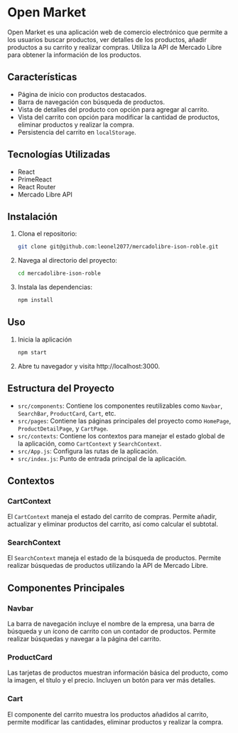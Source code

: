 # Open Market

Open Market es una aplicación web de comercio electrónico que permite a los usuarios buscar productos, ver detalles de los productos, añadir productos a su carrito y realizar compras. Utiliza la API de Mercado Libre para obtener la información de los productos.

## Características

- Página de inicio con productos destacados.
- Barra de navegación con búsqueda de productos.
- Vista de detalles del producto con opción para agregar al carrito.
- Vista del carrito con opción para modificar la cantidad de productos, eliminar productos y realizar la compra.
- Persistencia del carrito en `localStorage`.

## Tecnologías Utilizadas

- React
- PrimeReact
- React Router
- Mercado Libre API

## Instalación

1. Clona el repositorio:
   ```bash
   git clone git@github.com:leonel2077/mercadolibre-ison-roble.git
2. Navega al directorio del proyecto:
   ```bash
   cd mercadolibre-ison-roble
3. Instala las dependencias:
   ```bash
   npm install

## Uso
1. Inicia la aplicación
   ```bash
   npm start
2. Abre tu navegador y visita http://localhost:3000.

## Estructura del Proyecto

- `src/components`: Contiene los componentes reutilizables como `Navbar`, `SearchBar`, `ProductCard`, `Cart`, etc.
- `src/pages`: Contiene las páginas principales del proyecto como `HomePage`, `ProductDetailPage`, y `CartPage`.
- `src/contexts`: Contiene los contextos para manejar el estado global de la aplicación, como `CartContext` y `SearchContext`.
- `src/App.js`: Configura las rutas de la aplicación.
- `src/index.js`: Punto de entrada principal de la aplicación.

## Contextos

### CartContext

El `CartContext` maneja el estado del carrito de compras. Permite añadir, actualizar y eliminar productos del carrito, así como calcular el subtotal.

### SearchContext

El `SearchContext` maneja el estado de la búsqueda de productos. Permite realizar búsquedas de productos utilizando la API de Mercado Libre.

## Componentes Principales

### Navbar

La barra de navegación incluye el nombre de la empresa, una barra de búsqueda y un ícono de carrito con un contador de productos. Permite realizar búsquedas y navegar a la página del carrito.

### ProductCard

Las tarjetas de productos muestran información básica del producto, como la imagen, el título y el precio. Incluyen un botón para ver más detalles.

### Cart

El componente del carrito muestra los productos añadidos al carrito, permite modificar las cantidades, eliminar productos y realizar la compra.


